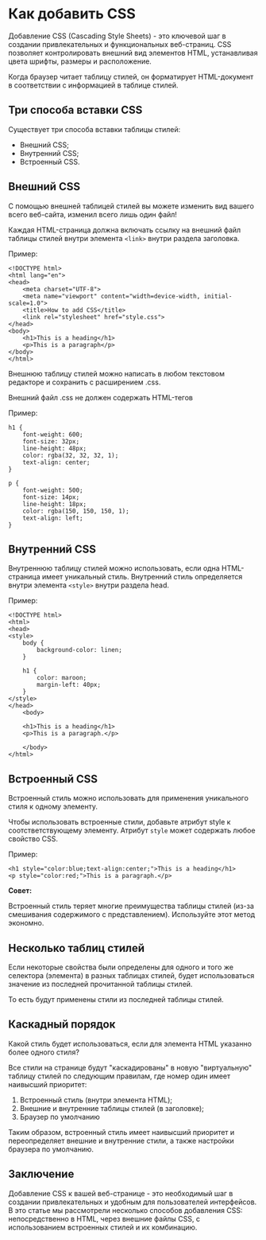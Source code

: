 # Как добавить CSS

Добавление CSS (Cascading Style Sheets) - это ключевой шаг в создании привлекательных и функциональных веб-страниц. CSS позволяет контролировать внешний вид элементов HTML, устанавливая цвета шрифты, размеры и расположение.

Когда браузер читает таблицу стилей, он форматирует HTML-документ в соответствии с информацией в таблице стилей.

## Три способа вставки CSS

Существует три способа вставки таблицы стилей:

- Внешний CSS;
- Внутренний CSS;
- Встроенный CSS.

## Внешний CSS

С помощью внешней таблицей стилей вы можете изменить вид вашего всего веб-сайта, изменил всего лишь один файл!

Каждая HTML-страница должна включать ссылку на внешний файл таблицы стилей внутри элемента ``<link>`` внутри раздела заголовка.

Пример:

```
<!DOCTYPE html>
<html lang="en">
<head>
    <meta charset="UTF-8">
    <meta name="viewport" content="width=device-width, initial-scale=1.0">
    <title>How to add CSS</title>
    <link rel="stylesheet" href="style.css">
</head>
<body>
    <h1>This is a heading</h1>
    <p>This is a paragraph</p>
</body>
</html>
```

Внешнюю таблицу стилей можно написать в любом текстовом редакторе и сохранить с расширением .css.

Внешний файл .css не должен содержать HTML-тегов

Пример:

```
h1 {
    font-weight: 600;
    font-size: 32px;
    line-height: 48px;
    color: rgba(32, 32, 32, 1);
    text-align: center;
}

p {
    font-weight: 500;
    font-size: 14px;
    line-height: 18px;
    color: rgba(150, 150, 150, 1);
    text-align: left;
}
```

## Внутренний CSS

Внутреннюю таблицу стилей можно использовать, если одна HTML-страница имеет уникальный стиль. Внутренний стиль определяется внутри элемента ``<style>`` внутри раздела head.

Пример:

```
<!DOCTYPE html>
<html>
<head>
<style>
    body {
        background-color: linen;
    }

    h1 {
        color: maroon;
        margin-left: 40px;
    }
</style>
</head>
    <body>

    <h1>This is a heading</h1>
    <p>This is a paragraph.</p>

    </body>
</html>
```

## Встроенный CSS

Встроенный стиль можно использовать для применения уникального стиля к одному элементу.

Чтобы использовать встроенные стили, добавьте атрибут style к соотстветствующему элементу. Атрибут ``style`` может содержать любое свойство CSS.

Пример:

```
<h1 style="color:blue;text-align:center;">This is a heading</h1>
<p style="color:red;">This is a paragraph.</p>
```

**Совет:**

Встроенный стиль теряет многие преимущества таблицы стилей (из-за смешивания содержимого с представлением). Используйте этот метод экономно.

## Несколько таблиц стилей

Если некоторые свойства были определены для одного и того же селектора (элемента) в разных таблицах стилей, будет использоваться значение из последней прочитанной таблицы стилей.

То есть будут применены стили из последней таблицы стилей.

## Каскадный порядок

Какой стиль будет использоваться, если для элемента HTML указанно более одного стиля?

Все стили на странице будут "каскадированы" в новую "виртуальную" таблицу стилей по следующим правилам, где номер один имеет наивысший приоритет:

1. Встроенный стиль (внутри элемента HTML);
2. Внешние и внутренние таблицы стилей (в заголовке);
3. Браузер по умолчанию

Таким образом, встроенный стиль имеет наивысший приоритет и переопределяет внешние и внутренние стили, а также настройки браузера по умолчанию.

## Заключение

Добавление CSS к вашей веб-странице - это необходимый шаг в создании привлекательных и удобным для пользователей интерфейсов. В это статье мы рассмотрели несколько способов добавления CSS: непосредственно в HTML, через внешние файлы CSS, с использованием встроенных стилей и их комбинацию.